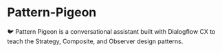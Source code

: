 # Pattern-Pigeon
🐦 Pattern Pigeon is a conversational assistant built with Dialogflow CX to teach the Strategy, Composite, and Observer design patterns.
